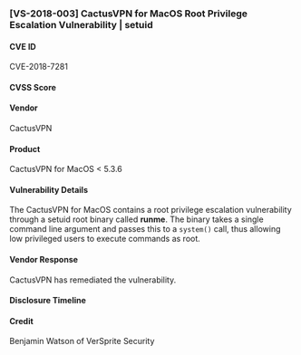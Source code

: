 ### [VS-2018-003] CactusVPN for MacOS Root Privilege Escalation Vulnerability | setuid

#### CVE ID
CVE-2018-7281

#### CVSS Score

#### Vendor
CactusVPN 

#### Product
CactusVPN for MacOS < 5.3.6

#### Vulnerability Details
The CactusVPN for MacOS contains a root privilege escalation vulnerability through a setuid root binary called **runme**.  The binary takes a single command line argument and passes this to a `system()` call, thus allowing low privileged users to execute commands as root.

#### Vendor Response
CactusVPN has remediated the vulnerability. 
 
#### Disclosure Timeline

#### Credit
Benjamin Watson of VerSprite Security
